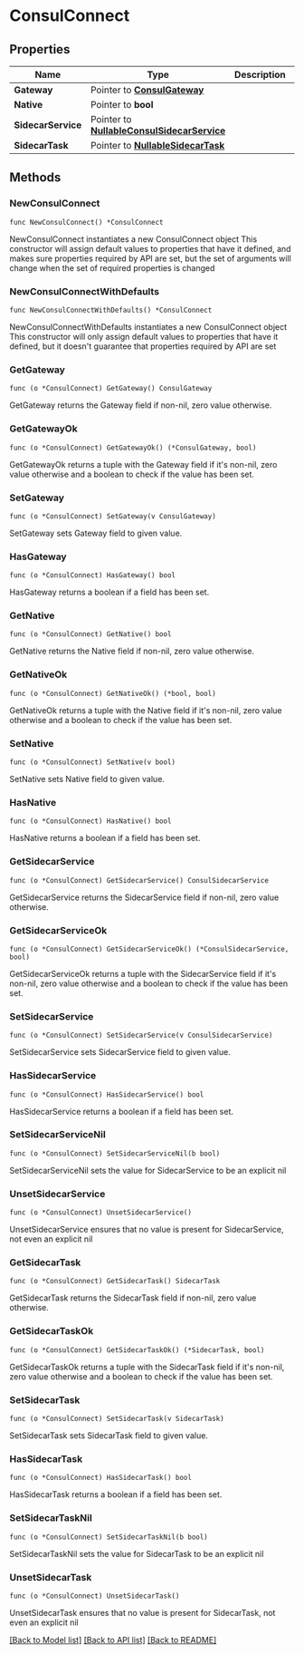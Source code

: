 # ConsulConnect

## Properties

Name | Type | Description | Notes
------------ | ------------- | ------------- | -------------
**Gateway** | Pointer to [**ConsulGateway**](ConsulGateway.md) |  | [optional] 
**Native** | Pointer to **bool** |  | [optional] 
**SidecarService** | Pointer to [**NullableConsulSidecarService**](ConsulSidecarService.md) |  | [optional] 
**SidecarTask** | Pointer to [**NullableSidecarTask**](SidecarTask.md) |  | [optional] 

## Methods

### NewConsulConnect

`func NewConsulConnect() *ConsulConnect`

NewConsulConnect instantiates a new ConsulConnect object
This constructor will assign default values to properties that have it defined,
and makes sure properties required by API are set, but the set of arguments
will change when the set of required properties is changed

### NewConsulConnectWithDefaults

`func NewConsulConnectWithDefaults() *ConsulConnect`

NewConsulConnectWithDefaults instantiates a new ConsulConnect object
This constructor will only assign default values to properties that have it defined,
but it doesn't guarantee that properties required by API are set

### GetGateway

`func (o *ConsulConnect) GetGateway() ConsulGateway`

GetGateway returns the Gateway field if non-nil, zero value otherwise.

### GetGatewayOk

`func (o *ConsulConnect) GetGatewayOk() (*ConsulGateway, bool)`

GetGatewayOk returns a tuple with the Gateway field if it's non-nil, zero value otherwise
and a boolean to check if the value has been set.

### SetGateway

`func (o *ConsulConnect) SetGateway(v ConsulGateway)`

SetGateway sets Gateway field to given value.

### HasGateway

`func (o *ConsulConnect) HasGateway() bool`

HasGateway returns a boolean if a field has been set.

### GetNative

`func (o *ConsulConnect) GetNative() bool`

GetNative returns the Native field if non-nil, zero value otherwise.

### GetNativeOk

`func (o *ConsulConnect) GetNativeOk() (*bool, bool)`

GetNativeOk returns a tuple with the Native field if it's non-nil, zero value otherwise
and a boolean to check if the value has been set.

### SetNative

`func (o *ConsulConnect) SetNative(v bool)`

SetNative sets Native field to given value.

### HasNative

`func (o *ConsulConnect) HasNative() bool`

HasNative returns a boolean if a field has been set.

### GetSidecarService

`func (o *ConsulConnect) GetSidecarService() ConsulSidecarService`

GetSidecarService returns the SidecarService field if non-nil, zero value otherwise.

### GetSidecarServiceOk

`func (o *ConsulConnect) GetSidecarServiceOk() (*ConsulSidecarService, bool)`

GetSidecarServiceOk returns a tuple with the SidecarService field if it's non-nil, zero value otherwise
and a boolean to check if the value has been set.

### SetSidecarService

`func (o *ConsulConnect) SetSidecarService(v ConsulSidecarService)`

SetSidecarService sets SidecarService field to given value.

### HasSidecarService

`func (o *ConsulConnect) HasSidecarService() bool`

HasSidecarService returns a boolean if a field has been set.

### SetSidecarServiceNil

`func (o *ConsulConnect) SetSidecarServiceNil(b bool)`

 SetSidecarServiceNil sets the value for SidecarService to be an explicit nil

### UnsetSidecarService
`func (o *ConsulConnect) UnsetSidecarService()`

UnsetSidecarService ensures that no value is present for SidecarService, not even an explicit nil
### GetSidecarTask

`func (o *ConsulConnect) GetSidecarTask() SidecarTask`

GetSidecarTask returns the SidecarTask field if non-nil, zero value otherwise.

### GetSidecarTaskOk

`func (o *ConsulConnect) GetSidecarTaskOk() (*SidecarTask, bool)`

GetSidecarTaskOk returns a tuple with the SidecarTask field if it's non-nil, zero value otherwise
and a boolean to check if the value has been set.

### SetSidecarTask

`func (o *ConsulConnect) SetSidecarTask(v SidecarTask)`

SetSidecarTask sets SidecarTask field to given value.

### HasSidecarTask

`func (o *ConsulConnect) HasSidecarTask() bool`

HasSidecarTask returns a boolean if a field has been set.

### SetSidecarTaskNil

`func (o *ConsulConnect) SetSidecarTaskNil(b bool)`

 SetSidecarTaskNil sets the value for SidecarTask to be an explicit nil

### UnsetSidecarTask
`func (o *ConsulConnect) UnsetSidecarTask()`

UnsetSidecarTask ensures that no value is present for SidecarTask, not even an explicit nil

[[Back to Model list]](../README.md#documentation-for-models) [[Back to API list]](../README.md#documentation-for-api-endpoints) [[Back to README]](../README.md)


